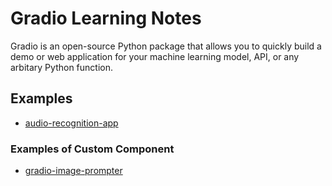 # Gradio Learning Notes

Gradio is an open-source Python package that allows you to quickly build a demo or web application for your machine learning model, API, or any arbitary Python function.

## Examples

- [audio-recognition-app ](https://github.com/kaka-lin/audio-recognition-app)

### Examples of Custom Component

- [gradio-image-prompter](https://github.com/kaka-lin/gradio-image-prompter)
